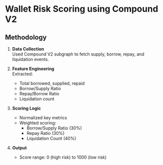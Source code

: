 # Wallet Risk Scoring using Compound V2

## Methodology

1. **Data Collection**  
   Used Compound V2 subgraph to fetch supply, borrow, repay, and liquidation events.

2. **Feature Engineering**  
   Extracted:
   - Total borrowed, supplied, repaid
   - Borrow/Supply Ratio
   - Repay/Borrow Ratio
   - Liquidation count

3. **Scoring Logic**
   - Normalized key metrics
   - Weighted scoring:
     - Borrow/Supply Ratio (30%)
     - Repay Ratio (30%)
     - Liquidation Count (40%)

4. **Output**
   - Score range: 0 (high risk) to 1000 (low risk)
